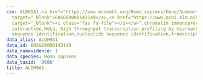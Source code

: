 ```yaml
---
csv: ALDH9A1,<a href="https://www.ensembl.org/Homo_sapiens/Gene/Summary?db=core;g=ENSG00000143149"
  target="_blank">ENSG00000143149</a>,<a href="https://www.ncbi.nlm.nih.gov/pubmed/17216044"
  target="_blank"><i class="fas fa-file"></i></a>",chromatin immunoprecipitation assay,direct
  interaction,HeLa, high throughput transcription profiling by microarray,nucleotide
  sequence identification,nucleotide sequence identification,transcriptional regulation,
data_alias: ALDH9A1
data_id: ENSG00000143149
data_numevidence: 1
data_species: Homo sapiens
data_taxid: '9606'
title: ALDH9A1
---
```


